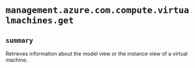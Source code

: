 # `management.azure.com.compute.virtualmachines.get`

## `summary`
Retrieves information about the model view or the instance view of a virtual machine.


